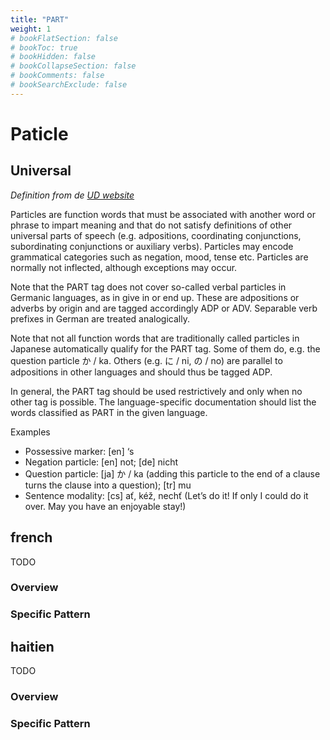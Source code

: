 ```yaml
---
title: "PART"
weight: 1
# bookFlatSection: false
# bookToc: true
# bookHidden: false
# bookCollapseSection: false
# bookComments: false
# bookSearchExclude: false
---
```

# Paticle  

##  Universal  

*Definition from de [UD website](https://universaldependencies.org/u/pos/PART.html)*

Particles are function words that must be associated with another word or phrase to impart meaning and that do not satisfy definitions of other universal parts of speech (e.g. adpositions, coordinating conjunctions, subordinating conjunctions or auxiliary verbs). Particles may encode grammatical categories such as negation, mood, tense etc. Particles are normally not inflected, although exceptions may occur.

Note that the PART tag does not cover so-called verbal particles in Germanic languages, as in give in or end up. These are adpositions or adverbs by origin and are tagged accordingly ADP or ADV. Separable verb prefixes in German are treated analogically.

Note that not all function words that are traditionally called particles in Japanese automatically qualify for the PART tag. Some of them do, e.g. the question particle か / ka. Others (e.g. に / ni, の / no) are parallel to adpositions in other languages and should thus be tagged ADP.

In general, the PART tag should be used restrictively and only when no other tag is possible. The language-specific documentation should list the words classified as PART in the given language.

Examples
- Possessive marker: [en] ‘s
- Negation particle: [en] not; [de] nicht
- Question particle: [ja] か / ka (adding this particle to the end of a clause turns the clause into a question); [tr] mu
- Sentence modality: [cs] ať, kéž, nechť (Let’s do it! If only I could do it over. May you have an enjoyable stay!)

## french

TODO
### Overview

### Specific Pattern




## haitien

TODO
### Overview

### Specific Pattern


